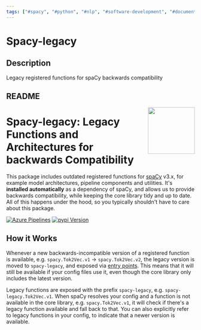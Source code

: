 ```yaml
---
tags: ["#spacy", "#python", "#nlp", "#software-development", "#documentation", "|", "#backwards-compatibility", "#legacy-functions", "#model-architectures"]
---
```


# Spacy-legacy

## Description

Legacy registered functions for spaCy backwards compatibility

## README

<a href="https://explosion.ai"><img src="https://explosion.ai/assets/img/logo.svg" width="125" height="125" align="right" /></a>

# Spacy-legacy: Legacy Functions and Architectures for backwards Compatibility

This package includes outdated registered functions for [spaCy](https://spacy.io) v3.x, for example model architectures, pipeline components and utilities. It's **installed automatically** as a dependency of spaCy, and allows us to provide backwards compatibility, while keeping the core library tidy and up to date. All of this happens under the hood, so you typically shouldn't have to care about this package.

[![Azure Pipelines](https://img.shields.io/azure-devops/build/explosion-ai/public/21/master.svg?logo=azure-pipelines&style=flat-square&label=build)](https://dev.azure.com/explosion-ai/public/_build?definitionId=21)
[![pypi Version](https://img.shields.io/pypi/v/spacy-legacy.svg?style=flat-square&logo=pypi&logoColor=white)](https://pypi.org/project/spacy-legacy/)

## How it Works

Whenever a new backwards-incompatible version of a registered function is available, e.g. `spacy.Tok2Vec.v1` &rarr; `spacy.Tok2Vec.v2`, the legacy version is moved to `spacy-legacy`, and exposed via [entry points](setup.cfg). This means that it will still be available if your config files use it, even though the core library only includes the latest version.

Legacy functions are exposed with the prefix `spacy-legacy`, e.g. `spacy-legacy.Tok2Vec.v1`. When spaCy resolves your config and a function is not available in the core library, e.g. `spacy.Tok2Vec.v1`, it will check if there's a legacy function available and fall back to that. You can also explicitly refer to legacy functions in your config, to indicate that a newer version is available.
